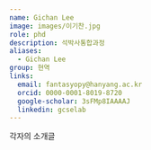 ```yaml
---
name: Gichan Lee
image: images/이기찬.jpg
role: phd
description: 석박사통합과정
aliases:
  - Gichan Lee
group: 현역
links:
  email: fantasyopy@hanyang.ac.kr
  orcid: 0000-0001-8019-8720
  google-scholar: 3sFMp8IAAAAJ
  linkedin: gcselab
---
```


각자의 소개글
